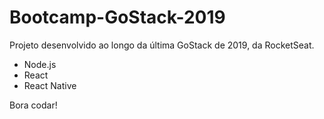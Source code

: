 # Bootcamp-GoStack-2019
Projeto desenvolvido ao longo da última GoStack de 2019, da RocketSeat.

- Node.js
- React 
- React Native

Bora codar!
